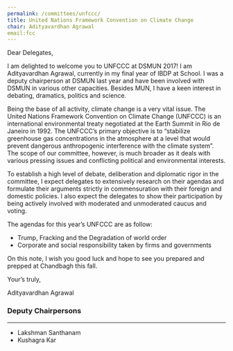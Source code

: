 ```yaml
---
permalink: /committees/unfccc/
title: United Nations Framework Convention on Climate Change
chair: Adityavardhan Agrawal
email:fcc
---
```


Dear Delegates,

I am delighted to welcome you to UNFCCC at DSMUN 2017! I am Adityavardhan Agrawal, currently in my final year of IBDP at School. I was a deputy chairperson at DSMUN last year and have been involved with DSMUN in various other capacities. Besides MUN, I have a keen interest in debating, dramatics, politics and science.

Being the base of all activity, climate change is a very vital issue. The United Nations Framework Convention on Climate Change (UNFCCC) is an international environmental treaty negotiated at the Earth Summit in Rio de Janeiro in 1992. The UNFCCC’s primary objective is to “stabilize greenhouse gas concentrations in the atmosphere at a level that would prevent dangerous anthropogenic interference with the climate system”. The scope of our committee, however, is much broader as it deals with various pressing issues and conflicting political and environmental interests.

To establish a high level of debate, deliberation and diplomatic rigor in the committee, I expect delegates to extensively research on their agendas and formulate their arguments strictly in commensuration with their foreign and domestic policies. I also expect the delegates to show their participation by being actively involved with moderated and unmoderated caucus and voting.

The agendas for this year’s UNFCCC are as follow:

- Trump, Fracking and the Degradation of world order
- Corporate and social responsibility taken by firms and governments

On this note, I wish you good luck and hope to see you prepared and prepped at Chandbagh this fall.

Your’s truly,

Adityavardhan Agrawal


### Deputy Chairpersons
<hr>

- Lakshman Santhanam
- Kushagra Kar
